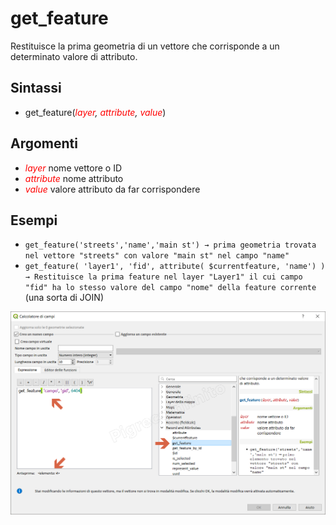 # get_feature

Restituisce la prima geometria di un vettore che corrisponde a un determinato valore di attributo.

## Sintassi

* get_feature(*<span style="color:red;">layer</span>, <span style="color:red;">attribute</span>, <span style="color:red;">value</span>*)

## Argomenti

* *<span style="color:red;">layer</span>* nome vettore o ID
* *<span style="color:red;">attribute</span>* nome attributo
* *<span style="color:red;">value</span>* valore attributo da far corrispondere

## Esempi

* `get_feature('streets','name','main st') → prima geometria trovata nel vettore "streets" con valore "main st" nel campo "name"`
* `get_feature( 'layer1', 'fid', attribute( $currentfeature, 'name') ) → Restituisce la prima feature nel layer "Layer1" il cui campo "fid" ha lo stesso valore del campo "nome" della feature corrente` (una sorta di JOIN)


![](/img/record_e_attributi/get_feature1.png)
